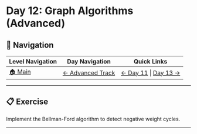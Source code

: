 # Day 12: Graph Algorithms (Advanced)

## 🔗 Navigation

| Level Navigation | Day Navigation | Quick Links |
|------------------|----------------|-------------|
| [🏠 Main](../../README.md) | [← Advanced Track](../README.md) | [← Day 11](../Day11/) \| [Day 13 →](../Day13/) |

---

## 📋 Exercise

Implement the Bellman-Ford algorithm to detect negative weight cycles.

---
